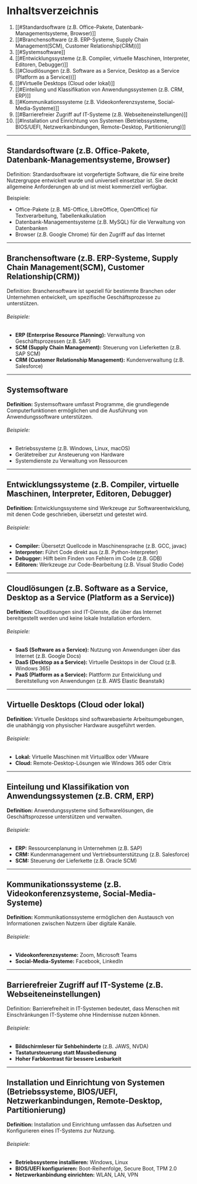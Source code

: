 # Inhaltsverzeichnis

1. [[#Standardsoftware (z.B. Office-Pakete, Datenbank-Managementsysteme, Browser)]]
2. [[#Branchensoftware (z.B. ERP-Systeme, Supply Chain Management(SCM), Customer Relationship(CRM))]]
3. [[#Systemsoftware]]
4. [[#Entwicklungssysteme (z.B. Compiler, virtuelle Maschinen, Interpreter, Editoren, Debugger)]]
5. [[#Cloudlösungen (z.B. Software as a Service, Desktop as a Service (Platform as a Service))]]
6. [[#Virtuelle Desktops (Cloud oder lokal)]]
7. [[#Einteilung und Klassifikation von Anwendungssystemen (z.B. CRM, ERP)]]
8. [[#Kommunikationssysteme (z.B. Videokonferenzsysteme, Social-Media-Systeme)]]
9. [[#Barrierefreier Zugriff auf IT-Systeme (z.B. Webseiteneinstellungen)]]
10. [[#Installation und Einrichtung von Systemen (Betriebssysteme, BIOS/UEFI, Netzwerkanbindungen, Remote-Desktop, Partitionierung)]]

----

## Standardsoftware (z.B. Office-Pakete, Datenbank-Managementsysteme, Browser) 

Definition: Standardsoftware ist vorgefertigte Software, die für eine breite Nutzergruppe entwickelt wurde und universell einsetzbar ist. Sie deckt allgemeine Anforderungen ab und ist meist kommerziell verfügbar.

Beispiele:
- Office-Pakete (z.B. MS-Office, LibreOffice, OpenOffice) für Textverarbeitung, Tabellenkalkulation
- Datenbank-Managementsysteme (z.B. MySQL) für die Verwaltung von Datenbanken
- Browser (z.B. Google Chrome) für den Zugriff auf das Internet




---

## Branchensoftware (z.B. ERP-Systeme, Supply Chain Management(SCM), Customer Relationship(CRM))

Definition: Branchensoftware ist speziell für bestimmte Branchen oder Unternehmen entwickelt, um spezifische Geschäftsprozesse zu unterstützen.

###### Beispiele:
- **ERP (Enterprise Resource Planning):** Verwaltung von Geschäftsprozessen (z.B. SAP)
- **SCM (Supply Chain Management):** Steuerung von Lieferketten (z.B. SAP SCM)
- **CRM (Customer Relationship Management):** Kundenverwaltung (z.B. Salesforce)





---

## Systemsoftware

**Definition:** Systemsoftware umfasst Programme, die grundlegende Computerfunktionen ermöglichen und die Ausführung von Anwendungssoftware unterstützen.

###### Beispiele:
- Betriebssysteme (z.B. Windows, Linux, macOS)
- Gerätetreiber zur Ansteuerung von Hardware
- Systemdienste zu Verwaltung von Ressourcen

---

## Entwicklungssysteme (z.B. Compiler, virtuelle Maschinen, Interpreter, Editoren, Debugger)

**Definition:** Entwicklungssysteme sind Werkzeuge zur Softwareentwicklung, mit denen Code geschrieben, übersetzt und getestet wird.

###### Beispiele:
- **Compiler:** Übersetzt Quellcode in Maschinensprache (z.B. GCC, javac)
- **Interpreter:** Führt Code direkt aus (z.B. Python-Interpreter)
- **Debugger:** Hilft beim Finden von Fehlern im Code (z.B. GDB)
- **Editoren:** Werkzeuge zur Code-Bearbeitung (z.B. Visual Studio Code)


---

## Cloudlösungen (z.B. Software as a Service, Desktop as a Service (Platform as a Service))

**Definition:** Cloudlösungen sind IT-Dienste, die über das Internet bereitgestellt werden und keine lokale Installation erfordern.

###### Beispiele:

- **SaaS (Software as a Service):** Nutzung von Anwendungen über das Internet (z.B. Google Docs)
- **DaaS (Desktop as a Service):** Virtuelle Desktops in der Cloud (z.B. Windows 365)
- **PaaS (Platform as a Service):** Plattform zur Entwicklung und Bereitstellung von Anwendungen (z.B. AWS Elastic Beanstalk)


---

## Virtuelle Desktops (Cloud oder lokal)

**Definition:** Virtuelle Desktops sind softwarebasierte Arbeitsumgebungen, die unabhängig von physischer Hardware ausgeführt werden.

###### Beispiele:
- **Lokal:** Virtuelle Maschinen mit VirtualBox oder VMware
- **Cloud:** Remote-Desktop-Lösungen wie Windows 365 oder Citrix



---

## Einteilung und Klassifikation von Anwendungssystemen (z.B. CRM, ERP)

**Definition:** Anwendungssysteme sind Softwarelösungen, die Geschäftsprozesse unterstützen und verwalten.
###### Beispiele:
- **ERP:** Ressourcenplanung in Unternehmen (z.B. SAP)
- **CRM:** Kundenmanagement und Vertriebsunterstützung (z.B. Salesforce)
- **SCM:** Steuerung der Lieferkette (z.B. Oracle SCM)



---

## Kommunikationssysteme (z.B. Videokonferenzsysteme, Social-Media-Systeme)

**Definition:** Kommunikationssysteme ermöglichen den Austausch von Informationen zwischen Nutzern über digitale Kanäle.

###### Beispiele:
- **Videokonferenzsysteme:** Zoom, Microsoft Teams
- **Social-Media-Systeme:** Facebook, LinkedIn



---

## Barrierefreier Zugriff auf IT-Systeme (z.B. Webseiteneinstellungen)

Definition: Barrierefreiheit in IT-Systemen bedeutet, dass Menschen mit Einschränkungen IT-Systeme ohne Hindernisse nutzen können.

###### Beispiele:
- **Bildschirmleser für Sehbehinderte** (z.B. JAWS, NVDA)
- **Tastatursteuerung statt Mausbedienung**
- **Hoher Farbkontrast für bessere Lesbarkeit**




---

## Installation und Einrichtung von Systemen (Betriebssysteme, BIOS/UEFI, Netzwerkanbindungen, Remote-Desktop, Partitionierung)


**Definition:** Installation und Einrichtung umfassen das Aufsetzen und Konfigurieren eines IT-Systems zur Nutzung.

###### Beispiele:
- **Betriebssysteme installieren:** Windows, Linux
- **BIOS/UEFI konfigurieren:** Boot-Reihenfolge, Secure Boot, TPM 2.0
- **Netzwerkanbindung einrichten:** WLAN, LAN, VPN